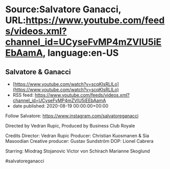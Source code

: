 # Source:Salvatore Ganacci, URL:https://www.youtube.com/feeds/videos.xml?channel_id=UCyseFvMP4mZVlU5iEEbAamA, language:en-US

## Salvatore & Ganacci
 - [https://www.youtube.com/watch?v=scqKIsRLILo](https://www.youtube.com/watch?v=scqKIsRLILo)
 - RSS feed: https://www.youtube.com/feeds/videos.xml?channel_id=UCyseFvMP4mZVlU5iEEbAamA
 - date published: 2020-08-19 00:00:00+00:00

Follow Salvatore:
https://www.instagram.com/salvatoreganacci

Directed by Vedran Rupic, Produced by Business Club Royale

Credits
Director: Vedran Rupic
Producer: Christian Kuosmanen & Sia Masoodian
Creative producer: Gustav Sundström
DOP: Lionel Cabrera

Starring: 
Miodrag Stojanovic
Victor von  Schirach
Marianne Skoglund

#salvatoreganacci


